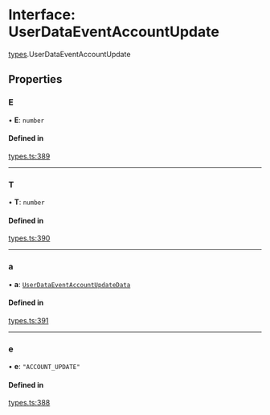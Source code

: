 # Interface: UserDataEventAccountUpdate

[types](../modules/types.md).UserDataEventAccountUpdate

## Properties

### E

• **E**: `number`

#### Defined in

[types.ts:389](https://github.com/Altamoon/altamoon/blob/b1afd68/app/api/types.ts#L389)

___

### T

• **T**: `number`

#### Defined in

[types.ts:390](https://github.com/Altamoon/altamoon/blob/b1afd68/app/api/types.ts#L390)

___

### a

• **a**: [`UserDataEventAccountUpdateData`](types.UserDataEventAccountUpdateData.md)

#### Defined in

[types.ts:391](https://github.com/Altamoon/altamoon/blob/b1afd68/app/api/types.ts#L391)

___

### e

• **e**: ``"ACCOUNT_UPDATE"``

#### Defined in

[types.ts:388](https://github.com/Altamoon/altamoon/blob/b1afd68/app/api/types.ts#L388)
